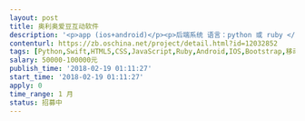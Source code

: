 ```yaml
---                
layout: post       
title: 奥利奥爱豆互动软件           
description: '<p>app (ios+android)</p><p>后端系统 语言：python 或 ruby </p><p>软件启动页面 ： 参考 solar walk ads+ (给人惊喜的视觉效果)</p><p><br></p><p>身份： 游客 注册 VIP</p><p>游客身份可参观体验</p><p>注册 需要全球都开放</p><p><br></p><p><br></p><p>功能最好是图标表示 </p><p><br></p><p>功能：</p><p>发小视频</p><p>发30张以上图片 以及文字</p><p>留言发帖（类似百度贴吧）</p><p>日历行程（可打印）</p><p>我的角落（用户形象设计 可充值消费微信 支付宝 paypal 许愿 ）</p><p><br></p><p>发布版本要看到真实注册用户数量显示软件信息</p><p><br></p><p>视频 高清上传在30分钟以内</p><p>分享歌曲 在首页&nbsp;可选择听和不听</p><p>粉丝互动</p><p>删除功能</p><p>可控运营</p><p>&nbsp;细节附件</p>'     
contenturl: https://zb.oschina.net/project/detail.html?id=12032852      
tags: [Python,Swift,HTML5,CSS,JavaScript,Ruby,Android,IOS,Bootstrap,移动应用]            
salary: 50000-100000元          
publish_time: '2018-02-19 01:11:27'         
start_time: '2018-02-19 01:11:27'           
apply: 0                   
time_range: 1 月              
status: 招募中                  
---                 
```


